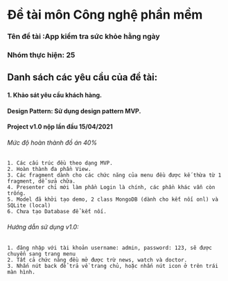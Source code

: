 # Đề tài môn Công nghệ phần mềm
### Tên đề tài :App kiểm tra sức khỏe hằng ngày
### Nhóm thực hiện: 25
## Danh sách các yêu cầu của đề tài:

#### 1. Khảo sát yêu cầu khách hàng.
#### Design Pattern: Sử dụng design pattern MVP.

#### Project v1.0 nộp lần đầu 15/04/2021
######	Mức độ hoàn thành đồ án 40%
	1. Các cấu trúc đều theo dạng MVP.
	2. Hoàn thành đa phần View.
	3. Các fragment dành cho các chức năng của menu đều được kế thừa từ 1 fragment, dễ sửa chữa.
	4. Presenter chỉ mới làm phần Login là chính, các phần khác vẫn còn trống.
	5. Model đã khởi tạo demo, 2 class MongoDB (dành cho kết nối onl) và SQLite (local)
	6. Chưa tạo Database để kết nối.
######  Hướng dẫn sử dụng v1.0:
	1. đăng nhập với tài khoản username: admin, password: 123, sẽ được chuyển sang trang menu
	2. Tất cả chức năng đều mở được trừ news, watch và doctor.
	3. Nhấn nút back để trả về trang chủ, hoặc nhấn nút icon ở trên trái màn hình.
